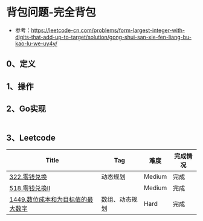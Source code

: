 # 背包问题-完全背包

- 参考：https://leetcode-cn.com/problems/form-largest-integer-with-digits-that-add-up-to-target/solution/gong-shui-san-xie-fen-liang-bu-kao-lu-we-uy4y/

## 0、定义

## 1、操作

## 2、Go实现

```go

```

## 3、Leetcode

| Title                                                        | Tag            | 难度   | 完成情况 |
| ------------------------------------------------------------ | -------------- | ------ | -------- |
| [322.零钱兑换](https://leetcode-cn.com/problems/coin-change/) | 动态规划       | Medium | 完成     |
| [518.零钱兑换II](https://leetcode-cn.com/problems/coin-change-2/) |                | Medium | 完成     |
| [1449.数位成本和为目标值的最大数字](https://leetcode-cn.com/problems/form-largest-integer-with-digits-that-add-up-to-target/) | 数组、动态规划 | Hard   | 完成     |
